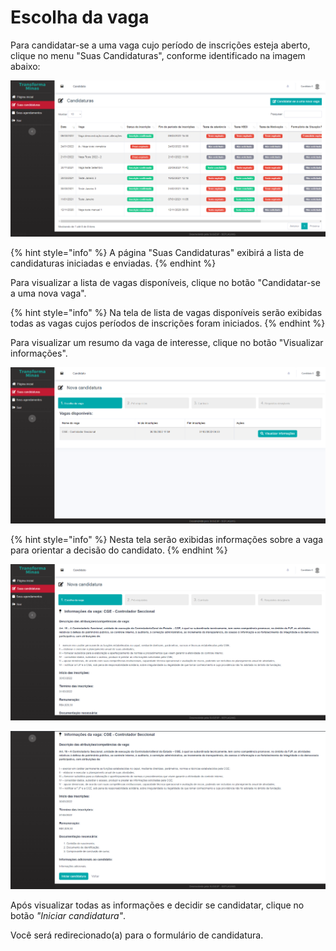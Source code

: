 # Escolha da vaga

Para candidatar-se a uma vaga cujo período de inscrições esteja aberto, clique no menu "Suas Candidaturas", conforme identificado na imagem abaixo:

![](<.gitbook/assets/image (2).png>)

{% hint style="info" %}
A página "Suas Candidaturas" exibirá a lista de candidaturas iniciadas e enviadas.
{% endhint %}

Para visualizar a lista de vagas disponíveis, clique no botão "Candidatar-se a uma nova vaga".

{% hint style="info" %}
Na tela de lista de vagas disponíveis serão exibidas todas as vagas cujos períodos de inscrições foram iniciados.&#x20;
{% endhint %}

Para visualizar um resumo da vaga de interesse, clique no botão "Visualizar informações".

![](<.gitbook/assets/image (5).png>)

{% hint style="info" %}
Nesta tela serão exibidas informações sobre a vaga para orientar a decisão do candidato.
{% endhint %}

![](<.gitbook/assets/image (17).png>)

![](<.gitbook/assets/image (34).png>)

Após visualizar todas as informações e decidir se candidatar, clique no botão _"Iniciar candidatura"_.

Você será redirecionado(a) para o formulário de candidatura.
